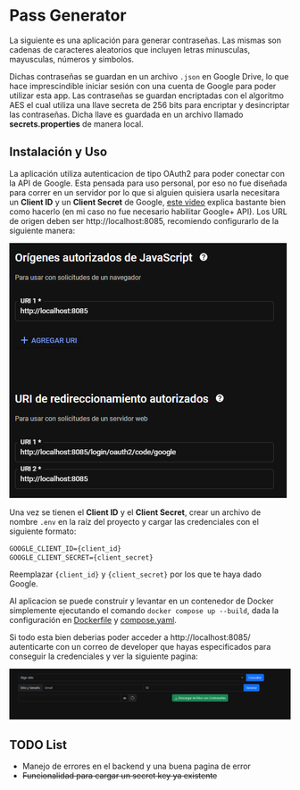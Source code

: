 # Pass Generator

La siguiente es una aplicación para generar contraseñas. Las mismas son cadenas de caracteres aleatorios que
incluyen letras minusculas, mayusculas, números y simbolos. 

Dichas contraseñas se guardan en un archivo `.json` en Google Drive, lo que hace imprescindible iniciar sesión
con una cuenta de Google para poder utilizar esta app. Las contraseñas se guardan encriptadas con el algoritmo
AES el cual utiliza una llave secreta de 256 bits para encriptar y desincriptar las contraseñas. Dicha llave es
guardada en un archivo llamado **secrets.properties** de manera local.

## Instalación y Uso
La aplicación utiliza autenticacion de tipo OAuth2 para poder conectar con la API de Google. Esta pensada
para uso personal, por eso no fue diseñada para correr en un servidor por lo que si alguien quisiera usarla
necesitara un **Client ID** y un **Client Secret** de Google, [este video](https://www.youtube.com/watch?v=ex3FW_40izU)
explica bastante bien como hacerlo (en mi caso no fue necesario habilitar Google+ API). 
Los URL de origen deben ser http://localhost:8085, recomiendo configurarlo de la siguiente manera:

![](./docs/origin-url.png)

Una vez se tienen el **Client ID** y el **Client Secret**, crear un archivo de nombre `.env` en la raíz del proyecto
y cargar las credenciales con el siguiente formato:
```
GOOGLE_CLIENT_ID={client_id}
GOOGLE_CLIENT_SECRET={client_secret}
```
Reemplazar `{client_id}` y `{client_secret}` por los que te haya dado Google.

Al aplicacion se puede construir y levantar en un contenedor de Docker simplemente ejecutando el comando `docker compose up --build`,
dada la configuración en [Dockerfile](./Dockerfile) y [compose.yaml](compose.yaml).

Si todo esta bien deberias poder acceder a http://localhost:8085/ autenticarte con un correo de developer que hayas
especificados para conseguir la credenciales y ver la siguiente pagina: 

![](./docs/ui.png)


## TODO List
* Manejo de errores en el backend y una buena pagina de error
* ~~Funcionalidad para cargar un secret key ya existente~~
